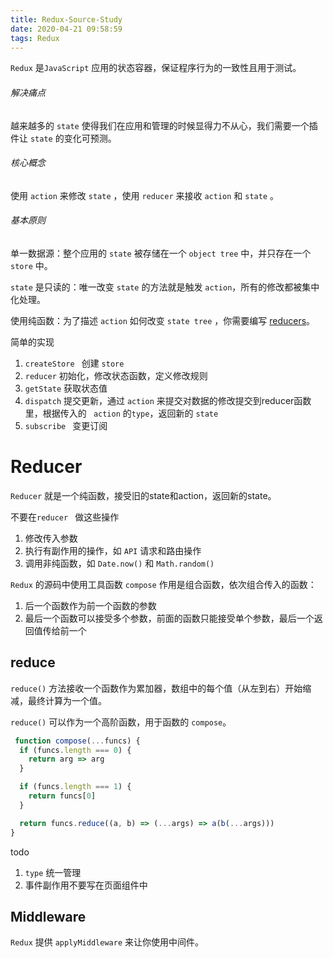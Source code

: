 ```yaml
---
title: Redux-Source-Study
date: 2020-04-21 09:58:59
tags: Redux
---
```


`Redux` 是`JavaScript` 应用的状态容器，保证程序行为的一致性且用于测试。

###### 解决痛点

越来越多的 `state` 使得我们在应用和管理的时候显得力不从心，我们需要一个插件让 `state` 的变化可预测。

###### 核心概念

使用 `action` 来修改 `state` ，使用 `reducer` 来接收 `action` 和 `state` 。

###### 基本原则

单一数据源：整个应用的 `state` 被存储在一个 `object tree` 中，并只存在一个 `store` 中。 

`state`  是只读的：唯一改变 `state` 的方法就是触发 `action`，所有的修改都被集中化处理。

使用纯函数：为了描述 `action` 如何改变 `state tree` ，你需要编写 [reducers](http://cn.redux.js.org/docs/Glossary.html#reducer)。



简单的实现

1. `createStore ` 创建 `store`
2. `reducer`  初始化，修改状态函数，定义修改规则
3. `getState`  获取状态值
4. `dispatch`  提交更新，通过 `action` 来提交对数据的修改提交到reducer函数里，根据传入的 ` action` 的`type`，返回新的 `state `
5. `subscribe ` 变更订阅 

# Reducer

`Reducer`  就是一个纯函数，接受旧的state和action，返回新的state。

不要在`reducer ` 做这些操作

1. 修改传入参数
2. 执行有副作用的操作，如 `API` 请求和路由操作
3. 调用非纯函数，如 `Date.now()` 和 `Math.random()`



`Redux`  的源码中使用工具函数 `compose`   作用是组合函数，依次组合传入的函数：

1. 后一个函数作为前一个函数的参数
2. 最后一个函数可以接受多个参数，前面的函数只能接受单个参数，最后一个返回值传给前一个

## reduce

`reduce()` 方法接收一个函数作为累加器，数组中的每个值（从左到右）开始缩减，最终计算为一个值。

`reduce()` 可以作为一个高阶函数，用于函数的 `compose`。

```javascript
 function compose(...funcs) {
  if (funcs.length === 0) {
    return arg => arg
  }

  if (funcs.length === 1) {
    return funcs[0]
  }

  return funcs.reduce((a, b) => (...args) => a(b(...args)))
}
```

todo

1. `type`  统一管理
2. 事件副作用不要写在页面组件中

## Middleware

`Redux` 提供 `applyMiddleware` 来让你使用中间件。

